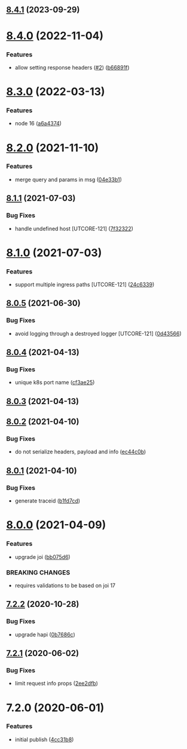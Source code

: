 ## [8.4.1](https://github.com/softwaregroup-bg/ut-port-webhook/compare/v8.4.0...v8.4.1) (2023-09-29)



# [8.4.0](https://github.com/softwaregroup-bg/ut-port-webhook/compare/v8.3.0...v8.4.0) (2022-11-04)


### Features

* allow setting response headers ([#2](https://github.com/softwaregroup-bg/ut-port-webhook/issues/2)) ([b66891f](https://github.com/softwaregroup-bg/ut-port-webhook/commit/b66891f77f8ada2a202e505e3f293e63ee584a02))



# [8.3.0](https://github.com/softwaregroup-bg/ut-port-webhook/compare/v8.2.0...v8.3.0) (2022-03-13)


### Features

* node 16 ([a6a4374](https://github.com/softwaregroup-bg/ut-port-webhook/commit/a6a43746b81b2374173c496e1d896dcea36eb221))



# [8.2.0](https://github.com/softwaregroup-bg/ut-port-webhook/compare/v8.1.1...v8.2.0) (2021-11-10)


### Features

* merge query and params in msg ([04e33b1](https://github.com/softwaregroup-bg/ut-port-webhook/commit/04e33b101171d8cf0b4fab8718573c7ac22ace9a))



## [8.1.1](https://github.com/softwaregroup-bg/ut-port-webhook/compare/v8.1.0...v8.1.1) (2021-07-03)


### Bug Fixes

* handle undefined host [UTCORE-121] ([7f32322](https://github.com/softwaregroup-bg/ut-port-webhook/commit/7f32322ed465b962c1354a3d781b3185d5371b1b))



# [8.1.0](https://github.com/softwaregroup-bg/ut-port-webhook/compare/v8.0.5...v8.1.0) (2021-07-03)


### Features

* support multiple ingress paths [UTCORE-121] ([24c6339](https://github.com/softwaregroup-bg/ut-port-webhook/commit/24c633915f3b14304d251877856f442e2e93e33e))



## [8.0.5](https://github.com/softwaregroup-bg/ut-port-webhook/compare/v8.0.4...v8.0.5) (2021-06-30)


### Bug Fixes

* avoid logging  through a destroyed logger [UTCORE-121] ([0d43566](https://github.com/softwaregroup-bg/ut-port-webhook/commit/0d43566ebd1dd0f9b96ec60017c08bb2729bfed9))



## [8.0.4](https://github.com/softwaregroup-bg/ut-port-webhook/compare/v8.0.3...v8.0.4) (2021-04-13)


### Bug Fixes

* unique k8s port name ([cf3ae25](https://github.com/softwaregroup-bg/ut-port-webhook/commit/cf3ae25235f1f4f74f19e9897d949ac0dcc95b50))



## [8.0.3](https://github.com/softwaregroup-bg/ut-port-webhook/compare/v8.0.2...v8.0.3) (2021-04-13)



## [8.0.2](https://github.com/softwaregroup-bg/ut-port-webhook/compare/v8.0.1...v8.0.2) (2021-04-10)


### Bug Fixes

* do not serialize headers, payload and info ([ec44c0b](https://github.com/softwaregroup-bg/ut-port-webhook/commit/ec44c0b9341e50f4230b08881a057ecb405f21a6))



## [8.0.1](https://github.com/softwaregroup-bg/ut-port-webhook/compare/v8.0.0...v8.0.1) (2021-04-10)


### Bug Fixes

* generate traceid ([b1fd7cd](https://github.com/softwaregroup-bg/ut-port-webhook/commit/b1fd7cd25365acf26b2e3fef08f272b3fc850a88))



# [8.0.0](https://github.com/softwaregroup-bg/ut-port-webhook/compare/v7.2.2...v8.0.0) (2021-04-09)


### Features

* upgrade joi ([bb075d6](https://github.com/softwaregroup-bg/ut-port-webhook/commit/bb075d6d0f1d05fc6f41782402f41231218e697a))


### BREAKING CHANGES

* requires validations to be based on joi 17



## [7.2.2](https://github.com/softwaregroup-bg/ut-port-webhook/compare/v7.2.1...v7.2.2) (2020-10-28)


### Bug Fixes

* upgrade hapi ([0b7686c](https://github.com/softwaregroup-bg/ut-port-webhook/commit/0b7686ccaf111ad65097f53d3c0f480fefcb6855))



## [7.2.1](https://github.com/softwaregroup-bg/ut-port-webhook/compare/v7.2.0...v7.2.1) (2020-06-02)


### Bug Fixes

* limit request info props ([2ee2dfb](https://github.com/softwaregroup-bg/ut-port-webhook/commit/2ee2dfb85c47cd279177804ae8007fcad0eae599))



# 7.2.0 (2020-06-01)


### Features

* initial publish ([4cc31b8](https://github.com/softwaregroup-bg/ut-port-webhook/commit/4cc31b841326579f983093eca48e256f39fa64ed))



